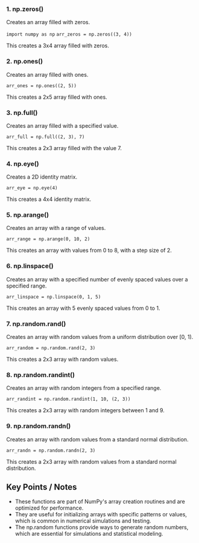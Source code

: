 ### 1. np.zeros()

Creates an array filled with zeros.

`import numpy as np`
`arr_zeros = np.zeros((3, 4))`

This creates a 3x4 array filled with zeros.

### 2. np.ones()

Creates an array filled with ones.

`arr_ones = np.ones((2, 5))`

This creates a 2x5 array filled with ones.

### 3. np.full()

Creates an array filled with a specified value.

`arr_full = np.full((2, 3), 7)`

This creates a 2x3 array filled with the value 7.

### 4. np.eye()

Creates a 2D identity matrix.

`arr_eye = np.eye(4)`

This creates a 4x4 identity matrix.

### 5. np.arange()

Creates an array with a range of values.

`arr_range = np.arange(0, 10, 2)`

This creates an array with values from 0 to 8, with a step size of 2.

### 6. np.linspace()

Creates an array with a specified number of evenly spaced values over a specified range.

`arr_linspace = np.linspace(0, 1, 5)`

This creates an array with 5 evenly spaced values from 0 to 1.

### 7. np.random.rand()

Creates an array with random values from a uniform distribution over [0, 1).

`arr_random = np.random.rand(2, 3)`

This creates a 2x3 array with random values.

### 8. np.random.randint()

Creates an array with random integers from a specified range.

`arr_randint = np.random.randint(1, 10, (2, 3))`

This creates a 2x3 array with random integers between 1 and 9.

### 9. np.random.randn()

Creates an array with random values from a standard normal distribution.

`arr_randn = np.random.randn(2, 3)`

This creates a 2x3 array with random values from a standard normal distribution.

## Key Points / Notes

- These functions are part of NumPy's array creation routines and are optimized for performance.
- They are useful for initializing arrays with specific patterns or values, which is common in numerical simulations and testing.
- The np.random functions provide ways to generate random numbers, which are essential for simulations and statistical modeling.

